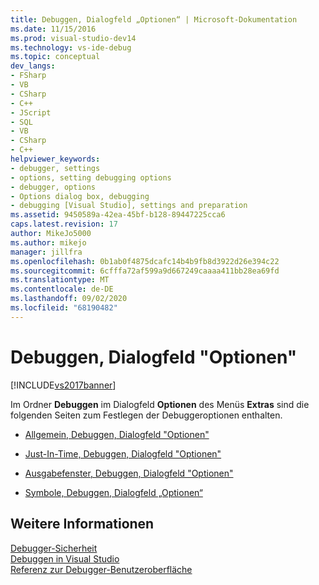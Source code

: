 ```yaml
---
title: Debuggen, Dialogfeld „Optionen“ | Microsoft-Dokumentation
ms.date: 11/15/2016
ms.prod: visual-studio-dev14
ms.technology: vs-ide-debug
ms.topic: conceptual
dev_langs:
- FSharp
- VB
- CSharp
- C++
- JScript
- SQL
- VB
- CSharp
- C++
helpviewer_keywords:
- debugger, settings
- options, setting debugging options
- debugger, options
- Options dialog box, debugging
- debugging [Visual Studio], settings and preparation
ms.assetid: 9450589a-42ea-45bf-b128-89447225cca6
caps.latest.revision: 17
author: MikeJo5000
ms.author: mikejo
manager: jillfra
ms.openlocfilehash: 0b1ab0f4875dcafc14b4b9fb8d3922d26e394c22
ms.sourcegitcommit: 6cfffa72af599a9d667249caaaa411bb28ea69fd
ms.translationtype: MT
ms.contentlocale: de-DE
ms.lasthandoff: 09/02/2020
ms.locfileid: "68190482"
---
```

# <a name="debugging-options-dialog-box"></a>Debuggen, Dialogfeld "Optionen"
[!INCLUDE[vs2017banner](../includes/vs2017banner.md)]

Im Ordner **Debuggen** im Dialogfeld **Optionen** des Menüs **Extras** sind die folgenden Seiten zum Festlegen der Debuggeroptionen enthalten.  
  
- [Allgemein, Debuggen, Dialogfeld "Optionen"](../debugger/general-debugging-options-dialog-box.md)  
  
- [Just-In-Time, Debuggen, Dialogfeld "Optionen"](../debugger/just-in-time-debugging-options-dialog-box.md)  
  
- [Ausgabefenster, Debuggen, Dialogfeld "Optionen"](../debugger/output-window-debugging-options-dialog-box.md)  
  
- [Symbole, Debuggen, Dialogfeld „Optionen“](../debugger/specify-symbol-dot-pdb-and-source-files-in-the-visual-studio-debugger.md)  
  
## <a name="see-also"></a>Weitere Informationen  
 [Debugger-Sicherheit](../debugger/debugger-security.md)   
 [Debuggen in Visual Studio](../debugger/debugging-in-visual-studio.md)   
 [Referenz zur Debugger-Benutzeroberfläche](../debugger/debugging-user-interface-reference.md)
